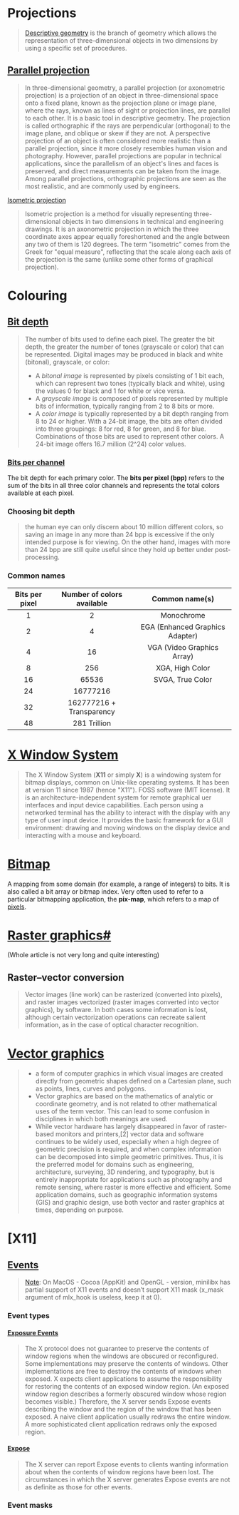 

# Projections
> [Descriptive geometry](https://en.wikipedia.org/wiki/Descriptive_geometry) is the branch of geometry which allows the representation of three-dimensional objects in two dimensions by using a specific set of procedures.

## [Parallel projection](https://en.wikipedia.org/wiki/Parallel_projection)
> In three-dimensional geometry, a parallel projection (or axonometric projection) is a projection of an object in three-dimensional space onto a fixed plane, known as the projection plane or image plane, where the rays, known as lines of sight or projection lines, are parallel to each other. It is a basic tool in descriptive geometry. The projection is called orthographic if the rays are perpendicular (orthogonal) to the image plane, and oblique or skew if they are not.
> A perspective projection of an object is often considered more realistic than a parallel projection, since it more closely resembles human vision and photography. However, parallel projections are popular in technical applications, since the parallelism of an object's lines and faces is preserved, and direct measurements can be taken from the image. Among parallel projections, orthographic projections are seen as the most realistic, and are commonly used by engineers.

[Isometric projection](https://en.wikipedia.org/wiki/Isometric_projection)
> Isometric projection is a method for visually representing three-dimensional objects in two dimensions in technical and engineering drawings. It is an axonometric projection in which the three coordinate axes appear equally foreshortened and the angle between any two of them is 120 degrees.
> The term "isometric" comes from the Greek for "equal measure", reflecting that the scale along each axis of the projection is the same (unlike some other forms of graphical projection).

# Colouring
## [Bit depth](http://preservationtutorial.library.cornell.edu/tutorial/intro/intro-04.html)
> The number of bits used to define each pixel. The greater the bit depth, the greater the number of tones (grayscale or color) that can be represented. Digital images may be produced in black and white (bitonal), grayscale, or color:
> - A *bitonal image* is represented by pixels consisting of 1 bit each, which can represent two tones (typically black and white), using the values 0 for black and 1 for white or vice versa.
> - A *grayscale image* is composed of pixels represented by multiple bits of information, typically ranging from 2 to 8 bits or more.
> - A *color image* is typically represented by a bit depth ranging from 8 to 24 or higher. With a 24-bit image, the bits are often divided into three groupings: 8 for red, 8 for green, and 8 for blue. Combinations of those bits are used to represent other colors. A 24-bit image offers 16.7 million (2^24) color values.
### [Bits per channel](https://www.cambridgeincolour.com/tutorials/bit-depth.htm)
The bit depth for each primary color. The **bits per pixel (bpp)** refers to the sum of the bits in all three color channels and represents the total colors available at each pixel. 
### Choosing bit depth
> the human eye can only discern about 10 million different colors, so saving an image in any more than 24 bpp is excessive if the only intended purpose is for viewing. On the other hand, images with more than 24 bpp are still quite useful since they hold up better under post-processing.
### Common names
| Bits per pixel | Number of colors available | 		Common name(s)			|
| :------------: | :------------------------: | :-----------------------------: |
|		1		 |				2			  |			Monochrome 				|
|		2		 |				4			  | EGA (Enhanced Graphics Adapter) |
|		4		 |				16			  | VGA (Video Graphics Array)		|
|		8		 |				256			  | XGA, High Color					|
|		16		 |				65536		  | SVGA, True Color				|
|		24		 |				16777216	  | 
|		32		 |	162777216 + Transparency  |
|		48		 |				281 Trillion  |

# [X Window System](https://en.wikipedia.org/wiki/X_Window_System)
> The X Window System (**X11** or simply **X**) is a windowing system for bitmap displays, common on Unix-like operating systems. It has been at version 11 since 1987 (hence "X11"). FOSS software (MIT license). It is an architecture-independent system for remote graphical uer interfaces and input device capabilities. Each person using a networked terminal has the ability to interact with the display with any type of user input device. It provides the basic framework for a GUI environment: drawing and moving windows on the display device and interacting with a mouse and keyboard.

# [Bitmap](https://en.wikipedia.org/wiki/Bitmap)
A mapping from some domain (for example, a range of integers) to bits. It is also called a bit array or bitmap index. Very often used to refer to a particular bitmapping application, the **pix-map**, which refers to a map of [pixels](https://en.wikipedia.org/wiki/Pixel).

# [Raster graphics#](https://en.wikipedia.org/wiki/Raster_graphics)
(Whole article is not very long and quite interesting)
## Raster–vector conversion
> Vector images (line work) can be rasterized (converted into pixels), and raster images vectorized (raster images converted into vector graphics), by software. In both cases some information is lost, although certain vectorization operations can recreate salient information, as in the case of optical character recognition.

# [Vector graphics](https://en.wikipedia.org/wiki/Vector_graphics)
> - a form of computer graphics in which visual images are created directly from geometric shapes defined on a Cartesian plane, such as points, lines, curves and polygons.
> - Vector graphics are based on the mathematics of analytic or coordinate geometry, and is not related to other mathematical uses of the term vector. This can lead to some confusion in disciplines in which both meanings are used.
> - While vector hardware has largely disappeared in favor of raster-based monitors and printers,[2] vector data and software continues to be widely used, especially when a high degree of geometric precision is required, and when complex information can be decomposed into simple geometric primitives. Thus, it is the preferred model for domains such as engineering, architecture, surveying, 3D rendering, and typography, but is entirely inappropriate for applications such as photography and remote sensing, where raster is more effective and efficient. Some application domains, such as geographic information systems (GIS) and graphic design, use both vector and raster graphics at times, depending on purpose.

# [X11]
## [Events](https://tronche.com/gui/x/xlib/events/)
> [Note](https://harm-smits.github.io/42docs/libs/minilibx/events.html): On MacOS - Cocoa (AppKit) and OpenGL - version, minilibx has partial support of X11 events and doesn’t support X11 mask (x_mask argument of mlx_hook is useless, keep it at 0).
### Event types
#### [Exposure Events](https://tronche.com/gui/x/xlib/events/exposure/)
> The X protocol does not guarantee to preserve the contents of window regions when the windows are obscured or reconfigured. Some implementations may preserve the contents of windows. Other implementations are free to destroy the contents of windows when exposed. X expects client applications to assume the responsibility for restoring the contents of an exposed window region. (An exposed window region describes a formerly obscured window whose region becomes visible.) Therefore, the X server sends Expose events describing the window and the region of the window that has been exposed. A naive client application usually redraws the entire window. A more sophisticated client application redraws only the exposed region.
#### [Expose](https://tronche.com/gui/x/xlib/events/exposure/expose.html)
> The X server can report Expose events to clients wanting information about when the contents of window regions have been lost. The circumstances in which the X server generates Expose events are not as definite as those for other events.

### Event masks

